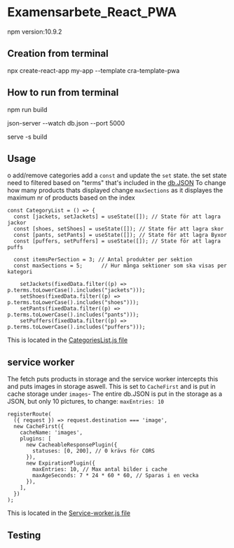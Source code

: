 # Examensarbete_React_PWA
npm version:10.9.2
## Creation from terminal
npx create-react-app my-app --template cra-template-pwa 

## How to run from terminal
npm run build

json-server --watch db.json --port 5000

serve -s build  

## Usage
o add/remove categories add a `const` and update the `set` state. the set state need to filtered based on "terms" that's included in the [db.JSON](/react-pwa/src/db.json)
To change how many products thats displayed change `maxSections` as it displayes the maximum nr of products based on the index

```
const CategoryList = () => {
  const [jackets, setJackets] = useState([]); // State för att lagra jackor
  const [shoes, setShoes] = useState([]); // State för att lagra skor
  const [pants, setPants] = useState([]); // State för att lagra Byxor
  const [puffers, setPuffers] = useState([]); // State för att lagra puffs

  const itemsPerSection = 3; // Antal produkter per sektion
  const maxSections = 5;      // Hur många sektioner som ska visas per kategori
```

```
    setJackets(fixedData.filter((p) => p.terms.toLowerCase().includes("jackets")));
    setShoes(fixedData.filter((p) => p.terms.toLowerCase().includes("shoes")));
    setPants(fixedData.filter((p) => p.terms.toLowerCase().includes("pants")));
    setPuffers(fixedData.filter((p) => p.terms.toLowerCase().includes("puffers")));
```

This is located in the [CategoriesList.js file](/react-pwa/src/components/Categories/CategoriesList.js)

## service worker

The fetch puts products in storage and the service worker intercepts this and puts images in storage aswell.
This is set to `CacheFirst` and is put in cache storage under `images`-
The entire db.JSON is put in the storage as a JSON, but only 10 pictures, to change: `maxEntries: 10`
```
registerRoute(
  ({ request }) => request.destination === 'image',
  new CacheFirst({
    cacheName: 'images',
    plugins: [
      new CacheableResponsePlugin({
        statuses: [0, 200], // 0 krävs för CORS
      }),
      new ExpirationPlugin({
        maxEntries: 10, // Max antal bilder i cache
        maxAgeSeconds: 7 * 24 * 60 * 60, // Sparas i en vecka
      }),
    ],
  })
);
```
This is located in the [Service-worker.js file](/react-pwa/src/service-worker.js)

## Testing